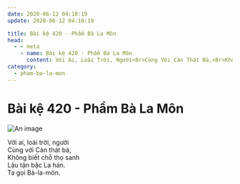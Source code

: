 ```yaml
---
date: 2020-06-12 04:10:19
update: 2020-06-12 04:10:19

title: Bài kệ 420 - Phẩm Bà La Môn
head:
  - - meta
    - name: Bài kệ 420 - Phẩm Bà La Môn
      content: Với Ai, Loài Trời, Người<Br>Cùng Với Càn Thát Bà,<Br>Không Biết Chỗ Thọ Sanh<Br>Lậu Tận Bậc La Hán.<Br>Ta Gọi Bà-La-Môn.<Br>
category:
  - pham-ba-la-mon
---
```


# Bài kệ 420 - Phẩm Bà La Môn

![An image](/img/pham-ba-la-mon/pham-ba-la-mon-420.jpg)

Với ai, loài trời, người<br>Cùng với Càn thát bà,<br>Không biết chỗ thọ sanh<br>Lậu tận bậc La hán.<br>Ta gọi Bà-la-môn.<br>
